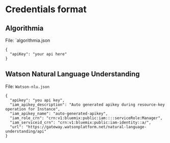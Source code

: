 # Credentials format

## Algorithmia

File: `algorithmia.json

```
{
  "apiKey": "your api here"
}
```
## Watson Natural Language Understanding

File: `Watson-nlu.json`

```
{
  "apikey": "you api key",
  "iam_apikey_description": "Auto generated apikey during resource-key operation for Instance",
  "iam_apikey_name": "auto-generated-apikey",
  "iam_role_crn": "crn:v1:bluemix:public:iam::::serviceRole:Manager",
  "iam_serviceid_crn": "crn:v1:bluemix:public:iam-identity::a/",
  "url": "https://gateway.watsonplatform.net/natural-language-understanding/api"
}
```